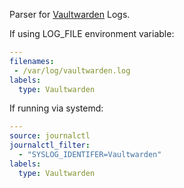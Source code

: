 Parser for [Vaultwarden](https://github.com/dani-garcia/vaultwarden) Logs.

If using LOG_FILE environment variable:
```yaml
---
filenames:
 - /var/log/vaultwarden.log
labels:
  type: Vaultwarden
```
If running via systemd:
```yaml
---
source: journalctl
journalctl_filter:
  - "SYSLOG_IDENTIFER=Vaultwarden"
labels:
  type: Vaultwarden